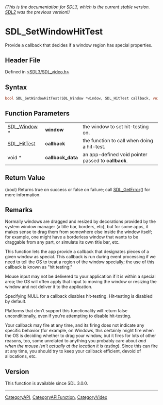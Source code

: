 ###### (This is the documentation for SDL3, which is the current stable version. [SDL2](https://wiki.libsdl.org/SDL2/) was the previous version!)
# SDL_SetWindowHitTest

Provide a callback that decides if a window region has special properties.

## Header File

Defined in [<SDL3/SDL_video.h>](https://github.com/libsdl-org/SDL/blob/main/include/SDL3/SDL_video.h)

## Syntax

```c
bool SDL_SetWindowHitTest(SDL_Window *window, SDL_HitTest callback, void *callback_data);
```

## Function Parameters

|                            |                   |                                                     |
| -------------------------- | ----------------- | --------------------------------------------------- |
| [SDL_Window](SDL_Window) * | **window**        | the window to set hit-testing on.                   |
| [SDL_HitTest](SDL_HitTest) | **callback**      | the function to call when doing a hit-test.         |
| void *                     | **callback_data** | an app-defined void pointer passed to **callback**. |

## Return Value

(bool) Returns true on success or false on failure; call
[SDL_GetError](SDL_GetError)() for more information.

## Remarks

Normally windows are dragged and resized by decorations provided by the
system window manager (a title bar, borders, etc), but for some apps, it
makes sense to drag them from somewhere else inside the window itself; for
example, one might have a borderless window that wants to be draggable from
any part, or simulate its own title bar, etc.

This function lets the app provide a callback that designates pieces of a
given window as special. This callback is run during event processing if we
need to tell the OS to treat a region of the window specially; the use of
this callback is known as "hit testing."

Mouse input may not be delivered to your application if it is within a
special area; the OS will often apply that input to moving the window or
resizing the window and not deliver it to the application.

Specifying NULL for a callback disables hit-testing. Hit-testing is
disabled by default.

Platforms that don't support this functionality will return false
unconditionally, even if you're attempting to disable hit-testing.

Your callback may fire at any time, and its firing does not indicate any
specific behavior (for example, on Windows, this certainly might fire when
the OS is deciding whether to drag your window, but it fires for lots of
other reasons, too, some unrelated to anything you probably care about _and
when the mouse isn't actually at the location it is testing_). Since this
can fire at any time, you should try to keep your callback efficient,
devoid of allocations, etc.

## Version

This function is available since SDL 3.0.0.

----
[CategoryAPI](CategoryAPI), [CategoryAPIFunction](CategoryAPIFunction), [CategoryVideo](CategoryVideo)

